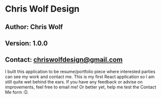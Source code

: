 # Chris Wolf Design

## Author: Chris Wolf
## Version: 1.0.0
## Contact: chriswolfdesign@gmail.com

I built this application to be resume/portfolio piece where interested parties can see my work and contact me.  This is my first React application so I am still quite wet behind the ears.  If you have any feedback or advise on improvements, feel free to email me!  Or better yet, help me test the Contact Me form :D.